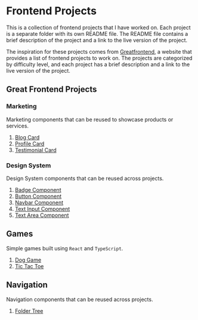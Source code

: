 # Frontend Projects

This is a collection of frontend projects that I have worked on. Each project is a separate folder with its own README file. The README file contains a brief description of the project and a link to the live version of the project.

The inspiration for these projects comes from [Greatfrontend](https://www.greatfrontend.com/prepare/coding?fpr=edwin28), a website that provides a list of frontend projects to work on. The projects are categorized by difficulty level, and each project has a brief description and a link to the live version of the project.

## Great Frontend Projects

### Marketing

Marketing components that can be reused to showcase products or services.

1. [Blog Card](./blog-card/)
2. [Profile Card](./profile-card/)
3. [Testimonial Card](./testimonial-card/)

### Design System

Design System components that can be reused across projects.

1. [Badge Component](#)
2. [Button Component](#)
3. [Navbar Component](#)
4. [Text Input Component](#)
5. [Text Area Component](#)

## Games

Simple games built using `React` and `TypeScript`.

1. [Dog Game](./dog-game/demo/)
2. [Tic Tac Toe](./tic-tac-toe-game/demo/)

## Navigation

Navigation components that can be reused across projects.

1. [Folder Tree](./folder-tree/demo/)
